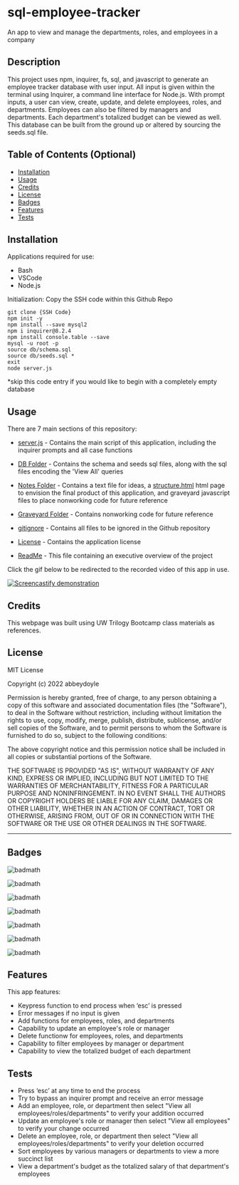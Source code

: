 # sql-employee-tracker
An app to view and manage the departments, roles, and employees in a company

## Description

This project uses npm, inquirer, fs, sql, and javascript to generate an employee tracker database with user input. All input is given within the terminal using Inquirer, a command line interface for Node.js. With prompt inputs, a user can view, create, update, and delete employees, roles, and departments. Employees can also be filtered by managers and departments. Each department's totalized budget can be viewed as well. This database can be built from the ground up or altered by sourcing the seeds.sql file.

<!-- Provide a short description explaining the what, why, and how of your project. Use the following questions as a guide:

- What was your motivation?
- Why did you build this project? (Note: the answer is not "Because it was a homework assignment.")
- What problem does it solve?
- What did you learn? -->

## Table of Contents (Optional)

<!-- If your README is long, add a table of contents to make it easy for users to find what they need. -->

- [Installation](#installation)
- [Usage](#usage)
- [Credits](#credits)
- [License](#license)
- [Badges](#badges)
- [Features](#features)
- [Tests](#tests)

## Installation

Applications required for use: 
- Bash
- VSCode
- Node.js 

Initialization: 
Copy the SSH code within this Github Repo 
```
git clone {SSH Code}
npm init -y
npm install --save mysql2
npm i inquirer@8.2.4
npm install console.table --save
mysql -u root -p
source db/schema.sql
source db/seeds.sql *
exit
node server.js
```
*skip this code entry if you would like to begin with a completely empty database
<!-- What are the steps required to install your project? Provide a step-by-step description of how to get the development environment running. -->


## Usage

There are 7 main sections of this repository:

- [server.js](https://github.com/abbeydoyle/sql-employee-tracker/blob/main/server.js) - Contains the main script of this application, including the inquirer prompts and all case functions

- [DB Folder](https://github.com/abbeydoyle/sql-employee-tracker/tree/main/db) - Contains the schema and seeds sql files, along with the sql files encoding the 'View All' queries

- [Notes Folder](https://github.com/abbeydoyle/team-profile-generator/tree/main/notes) - Contains a text file for ideas, a [structure.html](https://github.com/abbeydoyle/team-profile-generator/blob/main/notes/structure.html) html page to envision the final product of this application, and graveyard javascript files to place nonworking code for future reference

- [Graveyard Folder](https://github.com/abbeydoyle/sql-employee-tracker/tree/main/graveyard) - Contains nonworking code for future reference

- [gitignore](https://github.com/abbeydoyle/sql-employee-tracker/blob/main/.gitignore) - Contains all files to be ignored in the Github repository

- [License](https://github.com/abbeydoyle/sql-employee-tracker/blob/main/LICENSE) - Contains the application license

- [ReadMe](https://github.com/abbeydoyle/sql-employee-tracker/blob/main/README.md) - This file containing an executive overview of the project

Click the gif below to be redirected to the recorded video of this app in use.

[![Screencastify demonstration](./graveyard/employee_tracker.gif)](https://drive.google.com/file/d/1PImDcC3eLUBW3fNFCsXXFztmgSc3FtUB/view)


<!-- Provide instructions and examples for use. Include screenshots as needed.

To add a screenshot, create an `assets/images` folder in your repository and upload your screenshot to it. Then, using the relative filepath, add it to your README using the following syntax:

    ```md
    ![alt text](assets/images/screenshot.png)
    ``` -->

## Credits

This webpage was built using UW Trilogy Bootcamp class materials as references.


## License

MIT License

Copyright (c) 2022 abbeydoyle

Permission is hereby granted, free of charge, to any person obtaining a copy of this software and associated documentation files (the "Software"), to deal in the Software without restriction, including without limitation the rights to use, copy, modify, merge, publish, distribute, sublicense, and/or sell copies of the Software, and to permit persons to whom the Software is furnished to do so, subject to the following conditions:

The above copyright notice and this permission notice shall be included in all copies or substantial portions of the Software.

THE SOFTWARE IS PROVIDED "AS IS", WITHOUT WARRANTY OF ANY KIND, EXPRESS OR IMPLIED, INCLUDING BUT NOT LIMITED TO THE WARRANTIES OF MERCHANTABILITY, FITNESS FOR A PARTICULAR PURPOSE AND NONINFRINGEMENT. IN NO EVENT SHALL THE AUTHORS OR COPYRIGHT HOLDERS BE LIABLE FOR ANY CLAIM, DAMAGES OR OTHER LIABILITY, WHETHER IN AN ACTION OF CONTRACT, TORT OR OTHERWISE, ARISING FROM, OUT OF OR IN CONNECTION WITH THE SOFTWARE OR THE USE OR OTHER DEALINGS IN THE SOFTWARE.

<!-- The last section of a high-quality README file is the license. This lets other developers know what they can and cannot do with your project. If you need help choosing a license, refer to [https://choosealicense.com/](https://choosealicense.com/). -->

---

<!-- 🏆 The previous sections are the bare minimum, and your project will ultimately determine the content of this document. You might also want to consider adding the following sections. -->

## Badges

![badmath](https://img.shields.io/github/repo-size/abbeydoyle/sql-employee-tracker?color=pink&style=plastic)

![badmath](https://img.shields.io/github/issues-closed-raw/abbeydoyle/sql-employee-tracker?color=pink&style=plastic)

![badmath](https://img.shields.io/github/issues-raw/abbeydoyle/sql-employee-tracker?color=pink&style=plastic)

![badmath](https://img.shields.io/github/license/abbeydoyle/sql-employee-tracker?color=pink&style=plastic)

![badmath](https://img.shields.io/github/commits-since/abbeydoyle/sql-employee-tracker/765ff6d/main?color=pink&style=plastic)

![badmath](https://img.shields.io/github/last-commit/abbeydoyle/sql-employee-tracker?color=pink&style=plastic)

![badmath](https://img.shields.io/maintenance/yes/2023?color=pink&style=plastic)


<!-- ![badmath](https://img.shields.io/github/languages/top/lernantino/badmath)

Badges aren't necessary, per se, but they demonstrate street cred. Badges let other developers know that you know what you're doing. Check out the badges hosted by [shields.io](https://shields.io/). You may not understand what they all represent now, but you will in time. -->

## Features

This app features:

- Keypress function to end process when ‘esc’ is pressed 
- Error messages if no input is given 
- Add functions for employees, roles, and departments
- Capability to update an employee's role or manager
- Delete functionw for employees, roles, and departments
- Capability to filter employees by manager or department
- Capability to view the totalized budget of each department


<!-- If your project has a lot of features, list them here. -->

<!-- ## How to Contribute

If you created an application or package and would like other developers to contribute it, you can include guidelines for how to do so. The [Contributor Covenant](https://www.contributor-covenant.org/) is an industry standard, but you can always write your own if you'd prefer. -->

## Tests

- Press ‘esc’ at any time to end the process
- Try to bypass an inquirer prompt and receive an error message
- Add an employee, role, or department then select "View all employees/roles/departments" to verify your addition occurred
- Update an employee's role or manager then select "View all employees" to verify your change occurred
- Delete an employee, role, or department then select "View all employees/roles/departments" to verify your deletion occurred
- Sort employees by various managers or departments to view a more succinct list
- View a department's budget as the totalized salary of that department's employees

<!-- Go the extra mile and write tests for your application. Then provide examples on how to run them here. -->